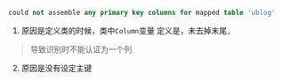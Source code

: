 ```sql
could not assemble any primary key columns for mapped table 'ublog'
```

1. 原因是定义类的时候，类中`Column`变量 定义是，未去掉末尾`,`
> 导致识别时不能认证为一个列

2. 原因是没有设定主键
